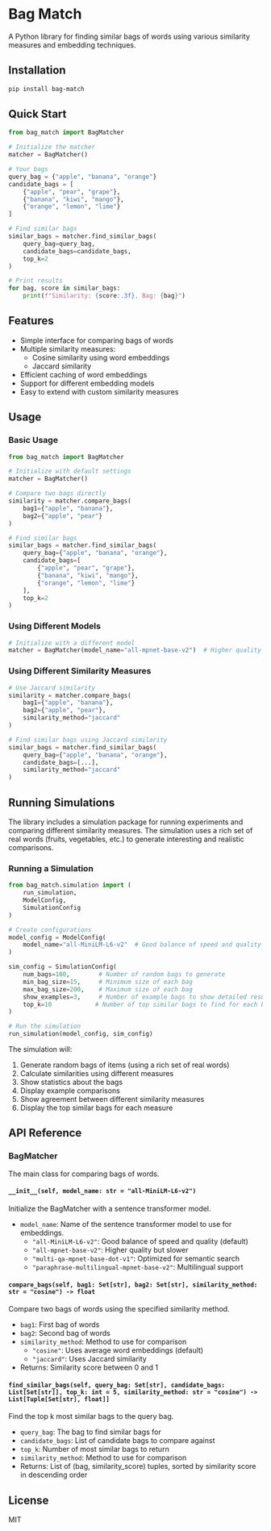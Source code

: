 # Bag Match

A Python library for finding similar bags of words using various similarity measures and embedding techniques.

## Installation

```bash
pip install bag-match
```

## Quick Start

```python
from bag_match import BagMatcher

# Initialize the matcher
matcher = BagMatcher()

# Your bags
query_bag = {"apple", "banana", "orange"}
candidate_bags = [
    {"apple", "pear", "grape"},
    {"banana", "kiwi", "mango"},
    {"orange", "lemon", "lime"}
]

# Find similar bags
similar_bags = matcher.find_similar_bags(
    query_bag=query_bag,
    candidate_bags=candidate_bags,
    top_k=2
)

# Print results
for bag, score in similar_bags:
    print(f"Similarity: {score:.3f}, Bag: {bag}")
```

## Features

- Simple interface for comparing bags of words
- Multiple similarity measures:
  - Cosine similarity using word embeddings
  - Jaccard similarity
- Efficient caching of word embeddings
- Support for different embedding models
- Easy to extend with custom similarity measures

## Usage

### Basic Usage

```python
from bag_match import BagMatcher

# Initialize with default settings
matcher = BagMatcher()

# Compare two bags directly
similarity = matcher.compare_bags(
    bag1={"apple", "banana"},
    bag2={"apple", "pear"}
)

# Find similar bags
similar_bags = matcher.find_similar_bags(
    query_bag={"apple", "banana", "orange"},
    candidate_bags=[
        {"apple", "pear", "grape"},
        {"banana", "kiwi", "mango"},
        {"orange", "lemon", "lime"}
    ],
    top_k=2
)
```

### Using Different Models

```python
# Initialize with a different model
matcher = BagMatcher(model_name="all-mpnet-base-v2")  # Higher quality but slower
```

### Using Different Similarity Measures

```python
# Use Jaccard similarity
similarity = matcher.compare_bags(
    bag1={"apple", "banana"},
    bag2={"apple", "pear"},
    similarity_method="jaccard"
)

# Find similar bags using Jaccard similarity
similar_bags = matcher.find_similar_bags(
    query_bag={"apple", "banana", "orange"},
    candidate_bags=[...],
    similarity_method="jaccard"
)
```

## Running Simulations

The library includes a simulation package for running experiments and comparing different similarity measures. The simulation uses a rich set of real words (fruits, vegetables, etc.) to generate interesting and realistic comparisons.

### Running a Simulation

```python
from bag_match.simulation import (
    run_simulation,
    ModelConfig,
    SimulationConfig
)

# Create configurations
model_config = ModelConfig(
    model_name="all-MiniLM-L6-v2"  # Good balance of speed and quality
)

sim_config = SimulationConfig(
    num_bags=100,        # Number of random bags to generate
    min_bag_size=15,     # Minimum size of each bag
    max_bag_size=200,    # Maximum size of each bag
    show_examples=3,     # Number of example bags to show detailed results for
    top_k=10            # Number of top similar bags to find for each bag
)

# Run the simulation
run_simulation(model_config, sim_config)
```

The simulation will:
1. Generate random bags of items (using a rich set of real words)
2. Calculate similarities using different measures
3. Show statistics about the bags
4. Display example comparisons
5. Show agreement between different similarity measures
6. Display the top similar bags for each measure

## API Reference

### BagMatcher

The main class for comparing bags of words.

#### `__init__(self, model_name: str = "all-MiniLM-L6-v2")`

Initialize the BagMatcher with a sentence transformer model.

- `model_name`: Name of the sentence transformer model to use for embeddings.
  - `"all-MiniLM-L6-v2"`: Good balance of speed and quality (default)
  - `"all-mpnet-base-v2"`: Higher quality but slower
  - `"multi-qa-mpnet-base-dot-v1"`: Optimized for semantic search
  - `"paraphrase-multilingual-mpnet-base-v2"`: Multilingual support

#### `compare_bags(self, bag1: Set[str], bag2: Set[str], similarity_method: str = "cosine") -> float`

Compare two bags of words using the specified similarity method.

- `bag1`: First bag of words
- `bag2`: Second bag of words
- `similarity_method`: Method to use for comparison
  - `"cosine"`: Uses average word embeddings (default)
  - `"jaccard"`: Uses Jaccard similarity
- Returns: Similarity score between 0 and 1

#### `find_similar_bags(self, query_bag: Set[str], candidate_bags: List[Set[str]], top_k: int = 5, similarity_method: str = "cosine") -> List[Tuple[Set[str], float]]`

Find the top k most similar bags to the query bag.

- `query_bag`: The bag to find similar bags for
- `candidate_bags`: List of candidate bags to compare against
- `top_k`: Number of most similar bags to return
- `similarity_method`: Method to use for comparison
- Returns: List of (bag, similarity_score) tuples, sorted by similarity score in descending order

## License

MIT 